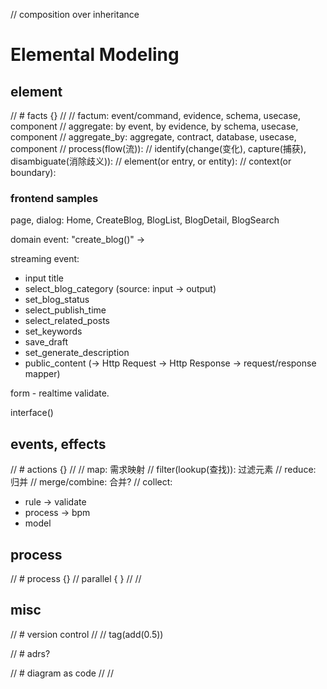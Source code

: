 // composition over inheritance
# Elemental Modeling

## element 

// # facts {}
//
// factum: event/command, evidence, schema, usecase, component
// aggregate: by event, by evidence, by schema, usecase, component
// aggregate_by: aggregate, contract, database, usecase, component
// process(flow(流)):
// identify(change(变化), capture(捕获), disambiguate(消除歧义)):
// element(or entry, or entity):
// context(or boundary):

### frontend samples

page, dialog: Home, CreateBlog, BlogList, BlogDetail, BlogSearch

domain event: "create_blog()" -> 

streaming event:

- input title      
- select_blog_category (source: input -> output)
- set_blog_status
- select_publish_time
- select_related_posts
- set_keywords
- save_draft
- set_generate_description
- public_content (-> Http Request -> Http Response -> request/response mapper)

form - realtime validate.

interface()

## events, effects

// # actions {}
//
// map: 需求映射
// filter(lookup(查找)): 过滤元素
// reduce: 归并
// merge/combine: 合并?
// collect:

- rule -> validate
- process -> bpm
- model

## process

// # process {}
// parallel { }
//
//

## misc

// # version control
//
// tag(add(0.5))


// # adrs?

// # diagram as code
// 
// 